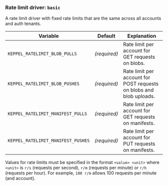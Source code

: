 ### Rate limit driver: `basic`

A rate limit driver with fixed rate limits that are the same across all accounts and auth tenants.

| Variable | Default | Explanation |
| -------- | ------- | ----------- |
| `KEPPEL_RATELIMIT_BLOB_PULLS` | *(required)* | Rate limit per account for GET requests on blobs. |
| `KEPPEL_RATELIMIT_BLOB_PUSHES` | *(required)* | Rate limit per account for POST requests on blobs and blob uploads. |
| `KEPPEL_RATELIMIT_MANIFEST_PULLS` | *(required)* | Rate limit per account for GET requests on manifests. |
| `KEPPEL_RATELIMIT_MANIFEST_PUSHES` | *(required)* | Rate limit per account for PUT requests on manifests. |

Values for rate limits must be specified in the format `<value> <unit>` where `<unit>` is `r/s` (requests per second), `r/m` (requests per minute) or `r/h` (requests per hour). For example, `100 r/m` allows 100 requests per minute (and account).
